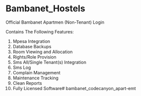 
# Bambanet_Hostels
Official Bambanet Apartmen (Non-Tenant) Login

Contains The Following Features:
1. Mpesa Integration
2. Database Backups
3. Room Viewing and Allocation
4. Rights/Role Provision
5. Sms All/Single Tenant(s) Integration
6. Sms Log
7. Complain Management
8. Maintenance Tracking
9. Clean Reports
10. Fully Licensed Software# bambanet_codecanyon_apart-emt

